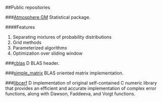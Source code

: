 ##Public repositories

###[Atmosphere GM](http://9il.github.io/atmosphere_gm)
Statistical package.

####Features
1. Separating mixtures of probability distributions
2. Grid methods
3. Parameterized algorithms
4. Optimization over sliding window

###[cblas](https://github.com/9il/cblas)
D BLAS header.

###[simple_matrix](https://github.com/9il/simple_matrix)
BLAS oriented matrix implementation.

###[libcerf](https://github.com/9il/libcerf)
D implementation of original self-contained C numeric library that provides an efficient and accurate implementation of complex error functions, along with Dawson, Faddeeva, and Voigt functions.
